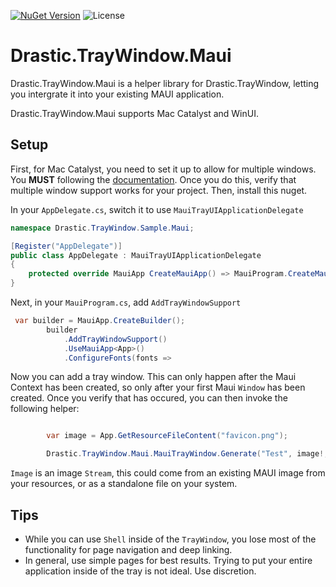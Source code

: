 [![NuGet Version](https://img.shields.io/nuget/v/Drastic.TrayWindow.Maui.svg)](https://www.nuget.org/packages/Drastic.Tray/) ![License](https://img.shields.io/badge/License-MIT-blue.svg)

# Drastic.TrayWindow.Maui

Drastic.TrayWindow.Maui is a helper library for Drastic.TrayWindow, letting you intergrate it into your existing MAUI application.

Drastic.TrayWindow.Maui supports Mac Catalyst and WinUI.

## Setup

First, for Mac Catalyst, you need to set it up to allow for multiple windows. You **MUST** following the [documentation](https://learn.microsoft.com/en-us/dotnet/maui/fundamentals/windows?view=net-maui-7.0#ipados-and-macos-configuration). Once you do this, verify that multiple window support works for your project. Then, install this nuget.

In your `AppDelegate.cs`, switch it to use `MauiTrayUIApplicationDelegate`

```c#
namespace Drastic.TrayWindow.Sample.Maui;

[Register("AppDelegate")]
public class AppDelegate : MauiTrayUIApplicationDelegate
{
	protected override MauiApp CreateMauiApp() => MauiProgram.CreateMauiApp();
}
```

Next, in your `MauiProgram.cs`, add `AddTrayWindowSupport`

```c#
 var builder = MauiApp.CreateBuilder();
        builder
            .AddTrayWindowSupport()
            .UseMauiApp<App>()
            .ConfigureFonts(fonts =>
```

Now you can add a tray window. This can only happen after the Maui Context has been created, so only after your first Maui `Window` has been created. Once you verify that has occured, you can then invoke the following helper:

```c#

        var image = App.GetResourceFileContent("favicon.png");

        Drastic.TrayWindow.Maui.MauiTrayWindow.Generate("Test", image!, new TrayWindowOptions(), new SamplePage());

```

`Image` is an image `Stream`, this could come from an existing MAUI image from your resources, or as a standalone file on your system.

## Tips

- While you can use `Shell` inside of the `TrayWindow`, you lose most of the functionality for page navigation and deep linking.
- In general, use simple pages for best results. Trying to put your entire application inside of the tray is not ideal. Use discretion.